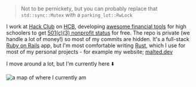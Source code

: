 > Not to be pernickety, but you can probably replace that `std::sync::Mutex` with a `parking_lot::RwLock`

I work at [Hack Club](https://hackclub.com) on [HCB](https://hackclub.com/fiscal-sponsorship), developing [awesome financial tools](https://hcb.hackclub.com/hq) for high schoolers to get [501(c)(3) nonprofit status](https://en.wikipedia.org/wiki/501(c)(3)_organization) for free.
The repo is private (we handle a lot of money!) so most of my commits are hidden. It's a full-stack [Ruby on Rails](https://rubyonrails.org) app, but I'm most comfortable writing [Rust](https://www.rust-lang.org/), which I use for most of my personal projects - for example my website; [malted.dev](https://malted.dev)

I move around a lot, but I'm currently here ⬇️

<picture>
  <source media="(prefers-color-scheme: dark) and (max-width: 960px)" srcset="https://malted.dev/content/map/dark?height=200">
  <source media="(prefers-color-scheme: dark) and (min-width: 961px)" width="50%" srcset="https://malted.dev/content/map/dark?height=300">

<source media="(prefers-color-scheme: light) and (max-width: 960px)" srcset="https://malted.dev/content/map/light?height=200">
  <source media="(prefers-color-scheme: light) and (min-width: 961px)" width="50%" srcset="https://malted.dev/content/map/light?height=300">
  <img alt="a map of where I currently am" src="https://malted.dev/content/map/light?height=300">
</picture>
